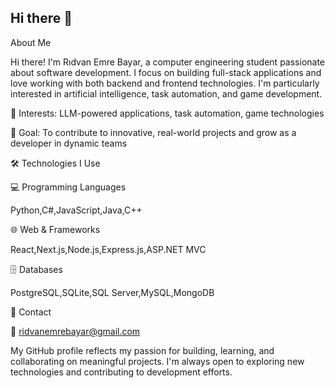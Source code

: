## Hi there 👋

About Me

Hi there! I'm Rıdvan Emre Bayar, a computer engineering student passionate about software development. I focus on building full-stack applications and love working with both backend and frontend technologies. I'm particularly interested in artificial intelligence, task automation, and game development.

🧠 Interests: LLM-powered applications, task automation, game technologies

🎯 Goal: To contribute to innovative, real-world projects and grow as a developer in dynamic teams

🛠️ Technologies I Use

💻 Programming Languages

Python,C#,JavaScript,Java,C++

🌐 Web & Frameworks

React,Next.js,Node.js,Express.js,ASP.NET MVC

🗄️ Databases

PostgreSQL,SQLite,SQL Server,MySQL,MongoDB

📢 Contact

📧 ridvanemrebayar@gmail.com

My GitHub profile reflects my passion for building, learning, and collaborating on meaningful projects. I'm always open to exploring new technologies and contributing to development efforts.
